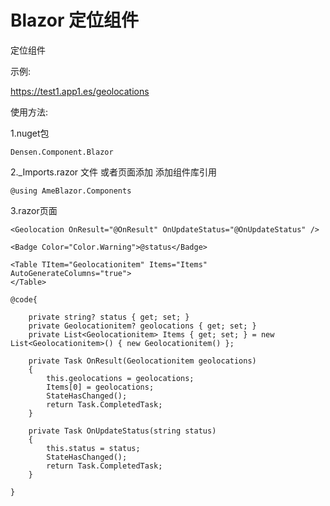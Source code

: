 # Blazor 定位组件

定位组件

示例:

https://test1.app1.es/geolocations

使用方法:

1.nuget包

```Densen.Component.Blazor```

2._Imports.razor 文件 或者页面添加 添加组件库引用

```@using AmeBlazor.Components```


3.razor页面
```
<Geolocation OnResult="@OnResult" OnUpdateStatus="@OnUpdateStatus" />

<Badge Color="Color.Warning">@status</Badge>

<Table TItem="Geolocationitem" Items="Items" AutoGenerateColumns="true">
</Table>
```
```
@code{

    private string? status { get; set; }
    private Geolocationitem? geolocations { get; set; }
    private List<Geolocationitem> Items { get; set; } = new List<Geolocationitem>() { new Geolocationitem() };

    private Task OnResult(Geolocationitem geolocations)
    {
        this.geolocations = geolocations;
        Items[0] = geolocations;
        StateHasChanged();
        return Task.CompletedTask;
    }

    private Task OnUpdateStatus(string status)
    {
        this.status = status;
        StateHasChanged();
        return Task.CompletedTask;
    } 

} 
```